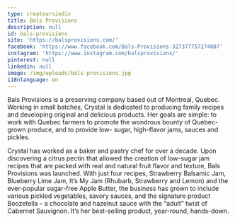 ```yaml
---
type: createursindiv
title: Bals Provisions
description: null
id: bals-provisions
site: 'https://balsprovisions.com/'
facebook: 'https://www.facebook.com/Bals-Provisions-327377757274807'
instagram: 'https://www.instagram.com/balsprovisions/'
pinterest: null
linkedin: null
image: /img/uploads/bals-provisions.jpg
i18nlanguage: en
---
```

Bals Provisions is a preserving company based out of Montreal, Quebec. Working in small batches, Crystal is dedicated to producing family recipes and developing original and delicious products. Her goals are simple: to work with Quebec farmers to promote the wondrous bounty of Quebec-grown produce, and to provide low- sugar, high-flavor jams, sauces and pickles.

Crystal has worked as a baker and pastry chef for over a decade. Upon discovering a citrus pectin that allowed the creation of low-sugar jam recipes that are packed with real and natural fruit flavor and texture, Bals Provisions was launched. With just four recipes, Strawberry Balsamic Jam, Blueberry Lime Jam, It’s My Jam (Rhubarb, Strawberry and Lemon) and the ever-popular sugar-free Apple Butter, the business has grown to include various pickled vegetables, savory sauces, and the signature product Boozetella – a chocolate and hazelnut sauce with the “adult” twist of Cabernet Sauvignon. It’s her best-selling product, year-round, hands-down.




